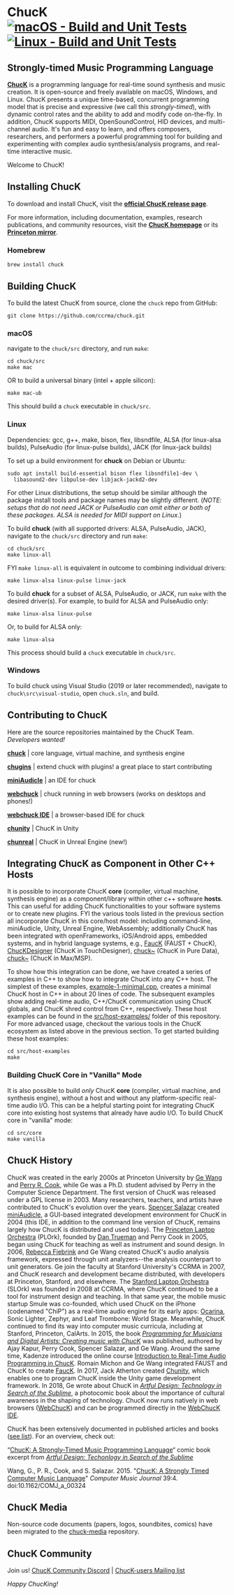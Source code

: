 # ChucK [![macOS - Build and Unit Tests](https://github.com/ccrma/chuck/actions/workflows/macos-build-unit-tests.yml/badge.svg)](https://github.com/ccrma/chuck/actions/workflows/macos-build-unit-tests.yml) [![Linux - Build and Unit Tests](https://github.com/ccrma/chuck/actions/workflows/linux-build-unit-tests.yml/badge.svg)](https://github.com/ccrma/chuck/actions/workflows/linux-build-unit-tests.yml)

## Strongly-timed Music Programming Language  
**[ChucK](https://chuck.stanford.edu/)** is a programming language for real-time sound synthesis and music creation. It is open-source and freely available on macOS, Windows, and Linux. ChucK presents a unique time-based, concurrent programming model that is precise and expressive (we call this _strongly-timed_), with dynamic control rates and the ability to add and modify code on-the-fly. In addition, ChucK supports MIDI, OpenSoundControl, HID devices, and multi-channel audio. It's fun and easy to learn, and offers composers, researchers, and performers a powerful programming tool for building and experimenting with complex audio synthesis/analysis programs, and real-time interactive music.

Welcome to ChucK!

## Installing ChucK
To download and install ChucK, visit the **[official ChucK release page](https://chuck.stanford.edu/release/)**.

For more information, including documentation, examples, research publications, and community resources, visit the **[ChucK homepage](https://chuck.stanford.edu/)** or its **[Princeton mirror](https://chuck.cs.princeton.edu/)**.

### Homebrew
```
brew install chuck
```

## Building ChucK
To build the latest ChucK from source, clone the `chuck` repo from GitHub:
```
git clone https://github.com/ccrma/chuck.git
```

### macOS
navigate to the `chuck/src` directory, and run `make`:
```
cd chuck/src
make mac
```
OR to build a universal binary (intel + apple silicon):
```
make mac-ub
```

This should build a `chuck` executable in `chuck/src`.

### Linux
Dependencies: gcc, g++, make, bison, flex, libsndfile, ALSA (for linux-alsa builds), PulseAudio (for linux-pulse builds), JACK (for linux-jack builds)

To set up a build environment for **chuck** on Debian or Ubuntu:
```
sudo apt install build-essential bison flex libsndfile1-dev \
  libasound2-dev libpulse-dev libjack-jackd2-dev
```
For other Linux distributions, the setup should be similar although the package install tools and package names may be slightly different. (_NOTE: setups that do not need JACK or PulseAudio can omit either or both of these packages. ALSA is needed for MIDI support on Linux._)

To build **chuck** (with all supported drivers: ALSA, PulseAudio, JACK), navigate to the `chuck/src` directory and run `make`:
```
cd chuck/src
make linux-all
```

FYI `make linux-all` is equivalent in outcome to combining individual drivers:
```
make linux-alsa linux-pulse linux-jack
```

To build **chuck** for a subset of ALSA, PulseAudio, or JACK, run `make` with the desired driver(s). For example, to build for ALSA and PulseAudio only:
```
make linux-alsa linux-pulse
```

Or, to build for ALSA only:
```
make linux-alsa
```

This process should build a `chuck` executable in `chuck/src`.

### Windows
To build chuck using Visual Studio (2019 or later recommended), navigate to `chuck\src\visual-studio`, open `chuck.sln`, and build.


## Contributing to ChucK
Here are the source repositories maintained by the ChucK Team. _Developers wanted!_

[**chuck**](https://github.com/ccrma/chuck) | core language, virtual machine, and synthesis engine

[**chugins**](https://github.com/ccrma/chugins) | extend chuck with plugins! a great place to start contributing

[**miniAudicle**](https://github.com/ccrma/miniAudicle) | an IDE for chuck

[**webchuck**](https://github.com/ccrma/webchuck) | chuck running in web browsers (works on desktops and phones!)

[**webchuck IDE**](https://github.com/ccrma/webchuck-ide) | a browser-based IDE for chuck

[**chunity**](https://github.com/ccrma/chunity) | ChucK in Unity

[**chunreal**](https://github.com/ccrma/chunreal) | ChucK in Unreal Engine (new!)


## Integrating ChucK as Component in Other C++ Hosts
It is possible to incorporate ChucK **core** (compiler, virtual machine, synthesis engine) as a component/library within other c++ software **hosts**. This can useful for adding ChucK functionalities to your software systems or to create new plugins. FYI the various tools listed in the previous section all incorporate ChucK in this core/host model: including command-line, miniAudicle, Unity, Unreal Engine, WebAssembly; additionally ChucK has been integrated with openFrameworks, iOS/Android apps, embedded systems, and in hybrid language systems, e.g., [FaucK](https://ccrma.stanford.edu/~rmichon/fauck/) (FAUST + ChucK), [ChucKDesigner](https://github.com/DBraun/ChucKDesigner) (ChucK in TouchDesigner), [chuck~](https://github.com/shakfu/pd-chuck/) (ChucK in Pure Data), [chuck~](https://github.com/shakfu/chuck-max) (ChucK in Max/MSP).

To show how this integration can be done, we have created a series of examples in C++ to show how to integrate ChucK into any C++ host. The simplest of these examples, [example-1-minimal.cpp](https://github.com/ccrma/chuck/blob/main/src/host-examples/example-1-minimal.cpp), creates a minimal ChucK host in C++ in about 20 lines of code. The subsequent examples show adding real-time audio, C++/ChucK communication using ChucK globals, and ChucK shred control from C++, respectively. These host examples can be found in the [src/host-examples/](https://github.com/ccrma/chuck/tree/main/src/host-examples) folder of this repository. For more advanced usage, checkout the various tools in the ChucK ecosystem as listed above in the previous section. To get started building these host examples:
```
cd src/host-examples
make
```
### Building ChucK Core in "Vanilla" Mode
It is also possible to build _only_ ChucK **core** (compiler, virtual machine, and synthesis engine), without a host and without any platform-specific real-time audio I/O. This can be a helpful starting point for integrating ChucK core into existing host systems that already have audio I/O. To build ChucK core in "vanilla" mode:
```
cd src/core
make vanilla
```

## ChucK History
ChucK was created in the early 2000s at Princeton University by [Ge Wang](https://ccrma.stanford.edu/~ge/) and [Perry R. Cook](https://www.cs.princeton.edu/~prc/), while Ge was a Ph.D. student advised by Perry in the Computer Science Department. The first version of ChucK was released under a GPL license in 2003. Many researchers, teachers, and artists have contributed to ChucK's evolution over the years. [Spencer Salazar](https://ccrma.stanford.edu/~spencer/) created [miniAudicle](https://github.com/ccrma/miniAudicle), a GUI-based integrated development environment for ChucK in 2004 (this IDE, in addition to the command line version of ChucK, remains largely how ChucK is distributed and used today). The [Princeton Laptop Orchestra](https://plork.princeton.edu/) (PLOrk), founded by [Dan Trueman](https://manyarrowsmusic.com/) and Perry Cook in 2005, began using ChucK for teaching as well as instrument and sound design. In 2006, [Rebecca Fiebrink](https://researchers.arts.ac.uk/1594-rebecca-fiebrink) and Ge Wang created ChucK's audio analysis framework, expressed through unit analyzers--the analysis counterpart to unit generators. Ge join the faculty at Stanford University's CCRMA in 2007, and ChucK research and development became distributed, with developers at Princeton, Stanford, and elsewhere. The [Stanford Laptop Orchestra](https://slork.stanford.edu/) (SLOrk) was founded in 2008 at CCRMA, where ChucK continued to be a tool for instrument design and teaching. In that same year, the mobile music startup Smule was co-founded, which used ChucK on the iPhone (codenamed "ChiP") as a real-time audio engine for its early apps: [Ocarina](https://artful.design/ocarina/), Sonic Lighter, Zephyr, and Leaf Trombone: World Stage. Meanwhile, ChucK continued to find its way into computer music curricula, including at Stanford, Princeton, CalArts. In 2015, the book [_Programming for Musicians and Digital Artists: Creating music with ChucK_](https://www.amazon.com/Programming-Musicians-Digital-Artists-Creating/dp/1617291706/) was published, authored by Ajay Kapur, Perry Cook, Spencer Salazar, and Ge Wang. Around the same time, Kadenze introduced the online course [Introduction to Real-Time Audio Programming in ChucK](https://www.kadenze.com/courses/introduction-to-programming-for-musicians-and-digital-artists/info). Romain Michon and Ge Wang integrated FAUST and ChucK to create [FaucK](https://ccrma.stanford.edu/~rmichon/fauck/). In 2017, Jack Atherton created [Chunity](https://chuck.stanford.edu/chunity/), which enables one to program ChucK inside the Unity game development framework. In 2018, Ge wrote about ChucK in [_Artful Design: Technology in Search of the Sublime_](https://artful.design/), a photocomic book about the importance of cultural awareness in the shaping of technology. ChucK now runs natively in web browsers ([WebChucK](https://chuck.stanford.edu/webchuck/)) and can be programmed directly in the [WebChucK IDE](https://chuck.stanford.edu/ide/).

ChucK has been extensively documented in published articles and books ([see list](https://ccrma.stanford.edu/~ge/publish/)). For an overview, check out:

“[ChucK: A Strongly-Timed Music Programming Language](https://artful.design/stuff/samples/chuck.pdf)“ comic book excerpt from [_Artful Design: Techonlogy in Search of the Sublime_](https://artful.design/)

Wang, G., P. R., Cook, and S. Salazar. 2015. "[ChucK: A Strongly Timed Computer Music Language](https://ccrma.stanford.edu/~ge/publish/files/2015-cmj-chuck.pdf)" _Computer Music Journal_ 39:4. doi:10.1162/COMJ_a_00324

## ChucK Media
Non-source code documents (papers, logos, soundbites, comics) have been migrated to the [chuck-media](https://github.com/ccrma/chuck-media) repository.

## ChucK Community
Join us! [ChucK Community Discord](https://discord.gg/ENr3nurrx8) | [ChucK-users Mailing list](https://lists.cs.princeton.edu/mailman/listinfo/chuck-users)

_Happy ChucKing!_
